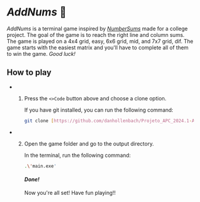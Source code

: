 # *AddNums* 🔢
*AddNums* is a terminal game inspired by *[NumberSums](https://play.google.com/store/apps/details?id=com.easybrain.number.sums.puzzle&hl=en)* made for a college project. The goal of the game is to reach the right line and column sums. The game is played on a 4x4 grid, easy, 6x6 grid, mid, and 7x7 grid, dif. The game starts with the easiest matrix and you'll have to complete all of them to win the game. *Good luck!*

## How to play
- 1. Press the ```<>Code``` button above and choose a clone option.

        If you have git installed, you can run the following command:
        ```bash
        git clone [https://github.com/danhollenbach/Projeto_APC_2024.1-AddNums.git](https://github.com/danhollenbach/APC_Project_2024.1-AddNums.git)
        ```

- 2. Open the game folder and go to the output directory.
  
       In the terminal, run the following command:
        ```bash
        .\'main.exe'
        ```

        #### *Done!*

        Now you're all set! Have fun playing!!
